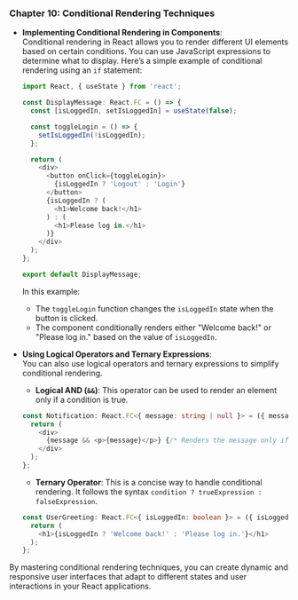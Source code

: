 ### Chapter 10: Conditional Rendering Techniques

- **Implementing Conditional Rendering in Components**:  
  Conditional rendering in React allows you to render different UI elements based on certain conditions. You can use JavaScript expressions to determine what to display. Here’s a simple example of conditional rendering using an `if` statement:

  ```typescript
  import React, { useState } from 'react';

  const DisplayMessage: React.FC = () => {
    const [isLoggedIn, setIsLoggedIn] = useState(false);

    const toggleLogin = () => {
      setIsLoggedIn(!isLoggedIn);
    };

    return (
      <div>
        <button onClick={toggleLogin}>
          {isLoggedIn ? 'Logout' : 'Login'}
        </button>
        {isLoggedIn ? (
          <h1>Welcome back!</h1>
        ) : (
          <h1>Please log in.</h1>
        )}
      </div>
    );
  };

  export default DisplayMessage;
  ```

  In this example:
  - The `toggleLogin` function changes the `isLoggedIn` state when the button is clicked.
  - The component conditionally renders either "Welcome back!" or "Please log in." based on the value of `isLoggedIn`.

- **Using Logical Operators and Ternary Expressions**:  
  You can also use logical operators and ternary expressions to simplify conditional rendering. 

  - **Logical AND (`&&`)**: This operator can be used to render an element only if a condition is true.

  ```typescript
  const Notification: React.FC<{ message: string | null }> = ({ message }) => {
    return (
      <div>
        {message && <p>{message}</p>} {/* Renders the message only if it's not null */}
      </div>
    );
  };
  ```

  - **Ternary Operator**: This is a concise way to handle conditional rendering. It follows the syntax `condition ? trueExpression : falseExpression`.

  ```typescript
  const UserGreeting: React.FC<{ isLoggedIn: boolean }> = ({ isLoggedIn }) => {
    return (
      <h1>{isLoggedIn ? 'Welcome back!' : 'Please log in.'}</h1>
    );
  };
  ```

By mastering conditional rendering techniques, you can create dynamic and responsive user interfaces that adapt to different states and user interactions in your React applications.